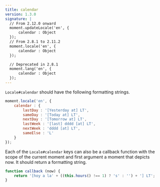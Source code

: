 ```yaml
---
title: calendar
version: 1.3.0
signature: |
  // From 2.12.0 onward
  moment.updateLocale('en', {
      calendar : Object
  });
  // From 2.8.1 to 2.11.2
  moment.locale('en', {
      calendar : Object
  });

  // Deprecated in 2.8.1
  moment.lang('en', {
      calendar : Object
  });
---
```



`Locale#calendar` should have the following formatting strings.

```javascript
moment.locale('en', {
    calendar : {
        lastDay : '[Yesterday at] LT',
        sameDay : '[Today at] LT',
        nextDay : '[Tomorrow at] LT',
        lastWeek : '[last] dddd [at] LT',
        nextWeek : 'dddd [at] LT',
        sameElse : 'L'
    }
});
```

Each of the `Locale#calendar` keys can also be a callback function with the
scope of the current moment and first argument a moment that depicts now. It
should return a formatting string.

```javascript
function callback (now) {
    return '[hoy a la' + ((this.hours() !== 1) ? 's' : '') + '] LT';
}
```
